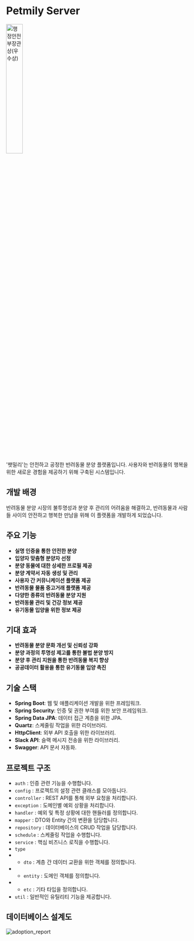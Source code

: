 # Petmily Server

<img src="https://github.com/KGU-C-Lab/petmily-server/assets/85067003/85f2d281-7223-4f9a-83eb-48010824d778" width="30%" alt="행정안전부장관상(우수상)">

'팻밀리'는 안전하고 공정한 반려동물 분양 플랫폼입니다. 사용자와 반려동물의 행복을 위한 새로운 경험을 제공하기 위해 구축된 시스템입니다.

## 개발 배경

반려동물 분양 시장의 불투명성과 분양 후 관리의 어려움을 해결하고, 반려동물과 사람들 사이의 안전하고 행복한 만남을 위해 이 플랫폼을 개발하게 되었습니다.

## 주요 기능

- **실명 인증을 통한 안전한 분양**
- **입양자 맞춤형 분양자 선정**
- **분양 동물에 대한 상세한 프로필 제공**
- **분양 계약서 자동 생성 및 관리**
- **사용자 간 커뮤니케이션 플랫폼 제공**
- **반려동물 물품 중고거래 플랫폼 제공**
- **다양한 종류의 반려동물 분양 지원**
- **반려동물 관리 및 건강 정보 제공**
- **유기동물 입양을 위한 정보 제공**

## 기대 효과

- **반려동물 분양 문화 개선 및 신뢰성 강화**
- **분양 과정의 투명성 제고를 통한 불법 분양 방지**
- **분양 후 관리 지원을 통한 반려동물 복지 향상**
- **공공데이터 활용을 통한 유기동물 입양 촉진**

## 기술 스택

- **Spring Boot**: 웹 및 애플리케이션 개발을 위한 프레임워크.
- **Spring Security**: 인증 및 권한 부여를 위한 보안 프레임워크.
- **Spring Data JPA**: 데이터 접근 계층을 위한 JPA.
- **Quartz**: 스케줄링 작업을 위한 라이브러리.
- **HttpClient**: 외부 API 호출을 위한 라이브러리.
- **Slack API**: 슬랙 메시지 전송을 위한 라이브러리.
- **Swagger**: API 문서 자동화.

## 프로젝트 구조

- `auth` : 인증 관련 기능을 수행합니다.
- `config` : 프로젝트의 설정 관련 클래스를 모아둡니다.
- `controller` : REST API를 통해 외부 요청을 처리합니다.
- `exception` : 도메인별 예외 상황을 처리합니다.
- `handler` : 예외 및 특정 상황에 대한 핸들러를 정의합니다.
- `mapper` : DTO와 Entity 간의 변환을 담당합니다.
- `repository` : 데이터베이스의 CRUD 작업을 담당합니다.
- `schedule` : 스케줄링 작업을 수행합니다.
- `service` : 핵심 비즈니스 로직을 수행합니다.
- `type`
- - `dto` : 계층 간 데이터 교환을 위한 객체를 정의합니다.
- - `entity` : 도메인 객체를 정의합니다.
- - `etc` : 기타 타입을 정의합니다.
- `util` : 일반적인 유틸리티 기능을 제공합니다.

## 데이터베이스 설계도

![adoption_report](https://github.com/KGU-C-Lab/petmily-server/assets/85067003/c7969ac8-b5c0-4eab-9e77-5af4f37fba60)
